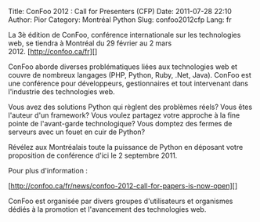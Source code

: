 Title: ConFoo 2012 : Call for Presenters (CFP)
Date: 2011-07-28 22:10
Author: Pior
Category: Montréal Python
Slug: confoo2012cfp
Lang: fr

La 3è édition de ConFoo, conférence internationale sur les technologies
web, se tiendra à Montréal du 29 février au 2 mars
2012. [http://confoo.ca/fr][]

ConFoo aborde diverses problématiques liées aux technologies web et
couvre de nombreux langages (PHP, Python, Ruby, .Net, Java). ConFoo est
une conférence pour développeurs, gestionnaires et tout intervenant dans
l'industrie des technologies web.

Vous avez des solutions Python qui règlent des problèmes réels? Vous
êtes l'auteur d'un framework? Vous voulez partagez votre approche à la
fine pointe de l'avant-garde technologique? Vous domptez des fermes de
serveurs avec un fouet en cuir de Python?

Révélez aux Montréalais toute la puissance de Python en déposant votre
proposition de conférence d'ici le 2 septembre 2011.

Pour plus d'information :

[http://confoo.ca/fr/news/confoo-2012-call-for-papers-is-now-open][]

<div id="magicdomid1734">
ConFoo est organisée par divers groupes d'utilisateurs et organismes
dédiés à la promotion et l'avancement des technologies web.

</div>
 <!--:-->

</p>

  [http://confoo.ca/fr]: http://confoo.ca/fr
  [http://confoo.ca/fr/news/confoo-2012-call-for-papers-is-now-open]: http://confoo.ca/fr/news/confoo-2012-call-for-papers-is-now-open
